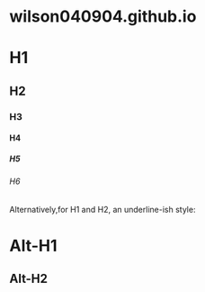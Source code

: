 # wilson040904.github.io
# H1
## H2
### H3
#### H4
##### H5
###### H6

Alternatively,for H1 and H2, an underline-ish style:

Alt-H1
=====

Alt-H2
------
